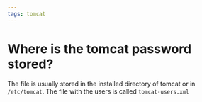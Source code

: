 ```yaml
---
tags: tomcat
---
```

# Where is the tomcat password stored?
The file is usually stored in the installed directory of tomcat or in `/etc/tomcat`. The file with the users is called `tomcat-users.xml`